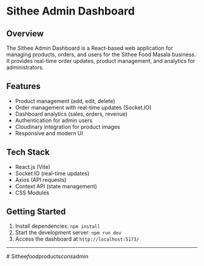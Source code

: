 # Sithee Admin Dashboard

## Overview
The Sithee Admin Dashboard is a React-based web application for managing products, orders, and users for the Sithee Food Masala business. It provides real-time order updates, product management, and analytics for administrators.

## Features
- Product management (add, edit, delete)
- Order management with real-time updates (Socket.IO)
- Dashboard analytics (sales, orders, revenue)
- Authentication for admin users
- Cloudinary integration for product images
- Responsive and modern UI

## Tech Stack
- React.js (Vite)
- Socket.IO (real-time updates)
- Axios (API requests)
- Context API (state management)
- CSS Modules

## Getting Started
1. Install dependencies: `npm install`
2. Start the development server: `npm run dev`
3. Access the dashboard at `http://localhost:5173/`

---
#   S i t h e e _ f o o d _ p r o d u c t s _ c o n s _ a d m i n  
 